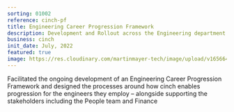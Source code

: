 ```yaml
---
sorting: 01002
reference: cinch-pf
title: Engineering Career Progression Framework
description: Development and Rollout across the Engineering department
business: cinch
init_date: July, 2022
featured: true
image: https://res.cloudinary.com/martinmayer-tech/image/upload/v1656645218/2019-04-05_11.34.26_each3v.jpg
---
```

Facilitated the ongoing development of an Engineering Career Progression Framework and designed the processes around how cinch enables progression for the engineers they employ – alongside supporting the stakeholders including the People team and Finance